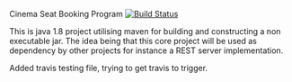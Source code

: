 Cinema Seat Booking Program
[![Build Status](https://travis-ci.org/Akoolla/cinema-seat-booking.svg?branch=master)](https://travis-ci.org/Akoolla/cinema-seat-booking)


This is java 1.8 project utilising maven for building and constructing a non executable jar. The idea being that this core project will be used as dependency by other projects for instance a REST server implementation.

Added travis testing file, trying to get travis to trigger.
